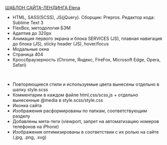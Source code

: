 <a href="https://kolesovasonya.github.io/Elena/">ШАБЛОН САЙТА-ЛЕНДИНГА Elena</a>

* HTML, SASS(SCSS), JS(jQuery). Сборщик: Prepros. Редактор кода: Sublime Text 3
* FlexBox, методология БЭМ
* Адаптив до 320px
* Анимация первого экрана и блока SERVICES (JS), плавная навигация до блока (JS), sticky header (JS), hover/focus
* Модальные окна
* Страница 404
* Кроссбраузерность (Chrome, Яндекс, FireFox, Microsoft Edge, Opera, Safari)
<br>

* Повторяющиеся стили и используемые цвета вынесены отдельно в шапку style.scss
* Комментарии в каждом файле html,css/scss,js + отдельно вынесенные @media в style.scss/style.css
* Иконка сайта
* Изображения расформированы по папкам, соответствующим разделу
* Добавлены мета-теги (viewport, запрет на автоматизацию номеров телефонов на iPhone)
* Изображения оптимизированы в соответствии с их ролью на сайте (.jpg, .png, .svg)
